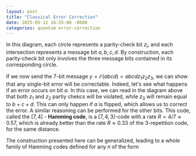 ```yaml
---
layout: post
title: "Classical Error Correction"
date: 2025-05-12 16:55:00 -0600
categories: quantum error-correction
---
```

In this diagram, each circle represents a parity-check bit $z_i$, and each intersection represents a message bit $a, b, c, d$. By construction, each parity-check bit only involves the three message bits contained in its corresponding circle.

If we now send the 7-bit message $y = \mathcal{E}(abcd) = abcdz_1z_2z_3$, we can show that any single-bit error will be correctable. Indeed, let's see what happens if an error occurs on bit $a$. In this case, we can read in the diagram above that both $z_1$ and $z_2$ partiy chekcs will be violated, while $z_3$ will remain equal to $b + c + d$. This can only happen if $a$ is flipped, which allows us to correct the error. A similar reasoning can be performed for the other bits. This code, called the $[7, 4]$ - **Hamming code**, is a $[7, 4, 3]$-code with a rate $R = 4/7 \approx 0.57$, which is already better than the rate $R \approx 0.33$ of the 3-repetition code, for the same distance.

The construction presented here can be generalized, leading to a whole family of Hamming codes defined for any $n$ of the form 